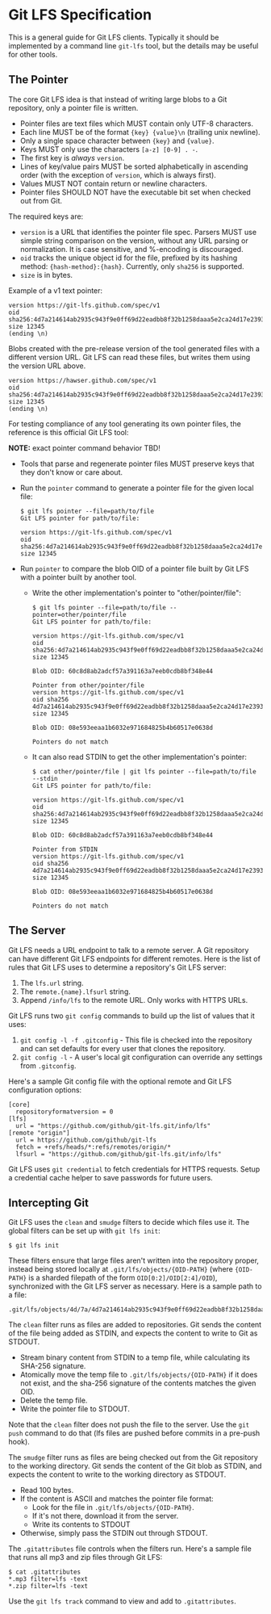 # Git LFS Specification

This is a general guide for Git LFS clients.  Typically it should be
implemented by a command line `git-lfs` tool, but the details may be useful
for other tools.

## The Pointer

The core Git LFS idea is that instead of writing large blobs to a Git repository,
only a pointer file is written.

* Pointer files are text files which MUST contain only UTF-8 characters.
* Each line MUST be of the format `{key} {value}\n` (trailing unix newline).
* Only a single space character between `{key}` and `{value}`.
* Keys MUST only use the characters `[a-z] [0-9] . -`.
* The first key is _always_ `version`.
* Lines of key/value pairs MUST be sorted alphabetically in ascending order
(with the exception of `version`, which is always first).
* Values MUST NOT contain return or newline characters.
* Pointer files SHOULD NOT have the executable bit set when checked out from Git.

The required keys are:

* `version` is a URL that identifies the pointer file spec.  Parsers MUST use
simple string comparison on the version, without any URL parsing or
normalization.  It is case sensitive, and %-encoding is discouraged.
* `oid` tracks the unique object id for the file, prefixed by its hashing
method: `{hash-method}:{hash}`.  Currently, only `sha256` is supported.
* `size` is in bytes.

Example of a v1 text pointer:

```
version https://git-lfs.github.com/spec/v1
oid sha256:4d7a214614ab2935c943f9e0ff69d22eadbb8f32b1258daaa5e2ca24d17e2393
size 12345
(ending \n)
```

Blobs created with the pre-release version of the tool generated files with
a different version URL.  Git LFS can read these files, but writes them using
the version URL above.

```
version https://hawser.github.com/spec/v1
oid sha256:4d7a214614ab2935c943f9e0ff69d22eadbb8f32b1258daaa5e2ca24d17e2393
size 12345
(ending \n)
```

For testing compliance of any tool generating its own pointer files, the
reference is this official Git LFS tool:

**NOTE:** exact pointer command behavior TBD!

* Tools that parse and regenerate pointer files MUST preserve keys that they
don't know or care about.
* Run the `pointer` command to generate a pointer file for the given local
file:

    ```
    $ git lfs pointer --file=path/to/file
    Git LFS pointer for path/to/file:

    version https://git-lfs.github.com/spec/v1
    oid sha256:4d7a214614ab2935c943f9e0ff69d22eadbb8f32b1258daaa5e2ca24d17e2393
    size 12345
    ```

* Run `pointer` to compare the blob OID of a pointer file built by Git LFS with
a pointer built by another tool.

  * Write the other implementation's pointer to "other/pointer/file":

    ```
    $ git lfs pointer --file=path/to/file --pointer=other/pointer/file
    Git LFS pointer for path/to/file:

    version https://git-lfs.github.com/spec/v1
    oid sha256:4d7a214614ab2935c943f9e0ff69d22eadbb8f32b1258daaa5e2ca24d17e2393
    size 12345

    Blob OID: 60c8d8ab2adcf57a391163a7eeb0cdb8bf348e44

    Pointer from other/pointer/file
    version https://git-lfs.github.com/spec/v1
    oid sha256 4d7a214614ab2935c943f9e0ff69d22eadbb8f32b1258daaa5e2ca24d17e2393
    size 12345

    Blob OID: 08e593eeaa1b6032e971684825b4b60517e0638d

    Pointers do not match
    ```

  * It can also read STDIN to get the other implementation's pointer:

    ```
    $ cat other/pointer/file | git lfs pointer --file=path/to/file --stdin
    Git LFS pointer for path/to/file:

    version https://git-lfs.github.com/spec/v1
    oid sha256:4d7a214614ab2935c943f9e0ff69d22eadbb8f32b1258daaa5e2ca24d17e2393
    size 12345

    Blob OID: 60c8d8ab2adcf57a391163a7eeb0cdb8bf348e44

    Pointer from STDIN
    version https://git-lfs.github.com/spec/v1
    oid sha256 4d7a214614ab2935c943f9e0ff69d22eadbb8f32b1258daaa5e2ca24d17e2393
    size 12345

    Blob OID: 08e593eeaa1b6032e971684825b4b60517e0638d

    Pointers do not match
    ```

## The Server

Git LFS needs a URL endpoint to talk to a remote server.  A Git repository
can have different Git LFS endpoints for different remotes.  Here is the list
of rules that Git LFS uses to determine a repository's Git LFS server:

1. The `lfs.url` string.
2. The `remote.{name}.lfsurl` string.
3. Append `/info/lfs` to the remote URL.  Only works with HTTPS URLs.

Git LFS runs two `git config` commands to build up the list of values that it
uses:

1. `git config -l -f .gitconfig` - This file is checked into the repository and
can set defaults for every user that clones the repository.
2. `git config -l` - A user's local git configuration can override any settings
from `.gitconfig`.

Here's a sample Git config file with the optional remote and Git LFS
configuration options:

```
[core]
  repositoryformatversion = 0
[lfs]
  url = "https://github.com/github/git-lfs.git/info/lfs"
[remote "origin"]
  url = https://github.com/github/git-lfs
  fetch = +refs/heads/*:refs/remotes/origin/*
  lfsurl = "https://github.com/github/git-lfs.git/info/lfs"
```

Git LFS uses `git credential` to fetch credentials for HTTPS requests.  Setup
a credential cache helper to save passwords for future users.

## Intercepting Git

Git LFS uses the `clean` and `smudge` filters to decide which files use it.  The
global filters can be set up with `git lfs init`:

```
$ git lfs init
```

These filters ensure that large files aren't written into the repository proper,
instead being stored locally at `.git/lfs/objects/{OID-PATH}` (where `{OID-PATH}`
is a sharded filepath of the form `OID[0:2]/OID[2:4]/OID`), synchronized with
the Git LFS server as necessary.  Here is a sample path to a file:

    .git/lfs/objects/4d/7a/4d7a214614ab2935c943f9e0ff69d22eadbb8f32b1258daaa5e2ca24d17e2393

The `clean` filter runs as files are added to repositories.  Git sends the
content of the file being added as STDIN, and expects the content to write
to Git as STDOUT.

* Stream binary content from STDIN to a temp file, while calculating its SHA-256
signature.
* Atomically move the temp file to `.git/lfs/objects/{OID-PATH}` if it does not
exist, and the sha-256 signature of the contents matches the given OID.
* Delete the temp file.
* Write the pointer file to STDOUT.

Note that the `clean` filter does not push the file to the server.  Use the
`git push` command to do that (lfs files are pushed before commits in a pre-push hook).

The `smudge` filter runs as files are being checked out from the Git repository
to the working directory.  Git sends the content of the Git blob as STDIN, and
expects the content to write to the working directory as STDOUT.

* Read 100 bytes.
* If the content is ASCII and matches the pointer file format:
  * Look for the file in `.git/lfs/objects/{OID-PATH}`.
  * If it's not there, download it from the server.
  * Write its contents to STDOUT
* Otherwise, simply pass the STDIN out through STDOUT.

The `.gitattributes` file controls when the filters run.  Here's a sample file that
runs all mp3 and zip files through Git LFS:

```
$ cat .gitattributes
*.mp3 filter=lfs -text
*.zip filter=lfs -text
```

Use the `git lfs track` command to view and add to `.gitattributes`.


